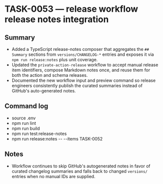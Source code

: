 # TASK-0053 — release workflow release notes integration

## Summary
- Added a TypeScript release-notes composer that aggregates the `## Summary` sections from `versions/CHANGELOG-*` entries and
  exposes it via `npm run release:notes` plus unit coverage.
- Updated the `private-action-release` workflow to accept manual release item identifiers, compose Markdown notes once, and reuse
  them for both the action and schema releases.
- Documented the new workflow input and preview command so release engineers consistently publish the curated summaries instead of
  GitHub's auto-generated notes.

## Command log
- source .env
- npm run lint
- npm run build
- npm run test:release-notes
- npm run release:notes -- --items TASK-0052

## Notes
- Workflow continues to skip GitHub's autogenerated notes in favor of curated changelog summaries and falls back to changed
  `versions/` entries when no manual IDs are supplied.

